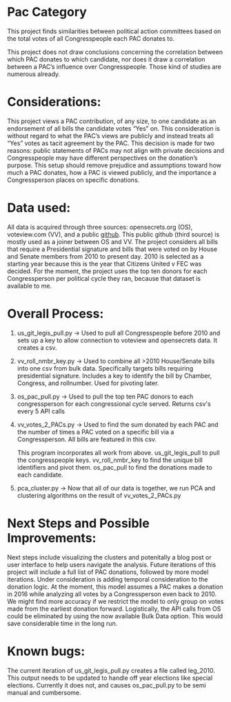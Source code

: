 # Pac Category

This project finds similarities between political action committees based on the total votes of all Congresspeople each PAC donates to. 

This project does not draw conclusions concerning the correlation between which PAC donates to which candidate, nor does it draw a correlation between a PAC’s influence over Congresspeople. Those kind of studies are numerous already. 

# Considerations: 
This project views a PAC contribution, of any size, to one candidate as an endorsement of all bills the candidate votes “Yes” on. This consideration is without regard to what the PAC’s views are publicly and instead treats all “Yes” votes as tacit agreement by the PAC. This decision is made for two reasons: public statements of PACs may not align with private decisions and Congresspeople may have different perspectives on the donation’s purpose. This setup should remove prejudice and assumptions toward how much a PAC donates, how a PAC is viewed publicly, and the importance a Congressperson places on specific donations.

# Data used:
All data is acquired through three sources: opensecrets.org (OS), voteview.com (VV), and a public [github](https://github.com/unitedstates/congress-legislators). This public github (third source) is mostly used as a joiner between OS and VV. The project considers all bills that require a Presidential signature and bills that were voted on by House and Senate members from 2010 to present day. 2010 is selected as a starting year because this is the year that Citizens United v FEC was decided. For the moment, the project uses the top ten donors for each Congressperson per political cycle they ran, because that dataset is available to me.

# Overall Process:
1. us_git_legis_pull.py -> Used to pull all Congresspeople before 2010 and sets up a key to allow connection to voteview and opensecrets data. It creates a csv.
2. vv_roll_nmbr_key.py -> Used to combine all >2010 House/Senate bills into one csv from bulk data. Specifically targets bills requiring presidential signature. Includes a key to identify the bill by Chamber, Congress, and rollnumber. Used for pivoting later.
3. os_pac_pull.py -> Used to pull the top ten PAC donors to each congressperson for each congressional cycle served. Returns csv's every 5 API calls
4. vv_votes_2_PACs.py -> Used to find the sum donated by each PAC and the number of times a PAC voted on a specific bill via a Congressperson. All bills are featured in this csv.

   This program incorporates all work from above. us_git_legis_pull to pull the congresspeople keys. vv_roll_nmbr_key to find the unique bill identifiers and pivot them. os_pac_pull to find the donations made to each candidate.
   
5. pca_cluster.py -> Now that all of our data is together, we run PCA and clustering algorithms on the result of vv_votes_2_PACs.py

# Next Steps and Possible Improvements:
Next steps include visualizing the clusters and potenitally a blog post or user interface to help users navigate the analysis. Future iterations of this project will include a full list of PAC donations, followed by more model iterations. Under consideration is adding temporal consideration to the donation logic. At the moment, this model assumes a PAC makes a donation in 2016 while analyzing all votes by a Congressperson even back to 2010. We might find more accuracy if we restrict the model to only group on votes made from the earliest donation forward. Logistically, the API calls from OS could be eliminated by using the now available Bulk Data option. This would save considerable time in the long run.

# Known bugs: 
The current iteration of us_git_legis_pull.py creates a file called leg_2010. This output needs to be updated to handle off year elections like special elections. Currently it does not, and causes os_pac_pull.py to be semi manual and cumbersome.

	
